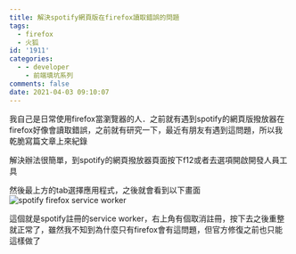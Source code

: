 ```yaml
---
title: 解決spotify網頁版在firefox讀取錯誤的問題
tags:
  - firefox
  - 火狐
id: '1911'
categories:
  - - developer
    - 前端填坑系列
comments: false
date: 2021-04-03 09:10:07
---
```


我自己是日常使用firefox當瀏覽器的人．之前就有遇到spotify的網頁版撥放器在firefox好像會讀取錯誤，之前就有研究一下，最近有朋友有遇到這問題，所以我乾脆寫篇文章上來紀錄

解決辦法很簡單，到spotify的網頁撥放器頁面按下f12或者去選項開啟開發人員工具

然後最上方的tab選擇應用程式，之後就會看到以下畫面 ![spotify firefox service worker](https://blog.devcker.com/wp-content/uploads/2021/04/firefox_FRoD1LWwyk-1024x162.png)

這個就是spotify註冊的service worker，右上角有個取消註冊，按下去之後重整就正常了，雖然我不知到為什麼只有firefox會有這問題，但官方修復之前也只能這樣做了
